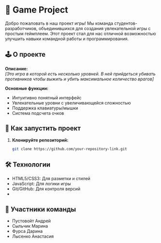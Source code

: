 # 📜 Game Project

Добро пожаловать в наш проект игры! Мы команда студентов-разработчиков, объединившихся для создания увлекательной игры с простым геймплеем. Этот проект стал для нас отличной возможностью улучшить навыки командной работы и программирования.

## 🕹️ О проекте

**Описание:**  
_[Это игра в которой есть несколько уровней. В ней прийдеться убивать противников чтобы выжить и убить максимальное количество врагов]_

**Основные функции:**
- Интуитивно понятный интерфейс
- Увлекательные уровни с увеличивающейся сложностью
- Поддержка клавиатуры/мышки
- Система подсчета очков

## 🚀 Как запустить проект

1. **Клонируйте репозиторий:**
   ```bash
   git clone https://github.com/your-repository-link.git

## 🛠️ Технологии

- HTML5/CSS3: Для разметки и стилей
- JavaScript: Для логики игры
- Git/GitHub: Для контроля версий
- 
## 🤝 Участники команды

- Пустовойт Андрей
- Сыльчик Марина
- Фурса Дарина
- Лысенко Анастасия
